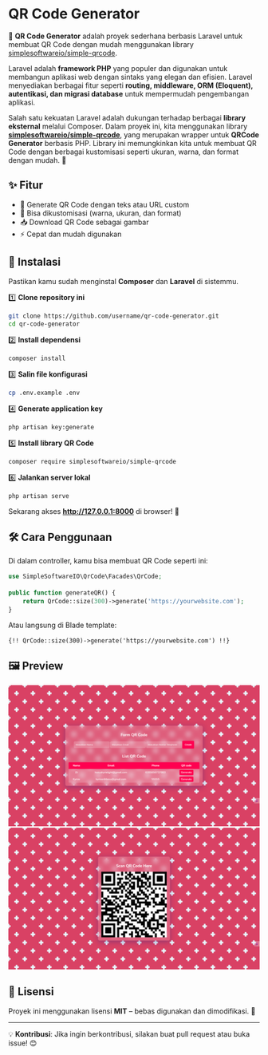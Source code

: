 # QR Code Generator

🚀 **QR Code Generator** adalah proyek sederhana berbasis Laravel untuk membuat QR Code dengan mudah menggunakan library [simplesoftwareio/simple-qrcode](https://github.com/SimpleSoftwareIO/simple-qrcode).

Laravel adalah **framework PHP** yang populer dan digunakan untuk membangun aplikasi web dengan sintaks yang elegan dan efisien. Laravel menyediakan berbagai fitur seperti **routing, middleware, ORM (Eloquent), autentikasi, dan migrasi database** untuk mempermudah pengembangan aplikasi.

Salah satu kekuatan Laravel adalah dukungan terhadap berbagai **library eksternal** melalui Composer. Dalam proyek ini, kita menggunakan library **[simplesoftwareio/simple-qrcode](https://github.com/SimpleSoftwareIO/simple-qrcode)**, yang merupakan wrapper untuk **QRCode Generator** berbasis PHP. Library ini memungkinkan kita untuk membuat QR Code dengan berbagai kustomisasi seperti ukuran, warna, dan format dengan mudah. 🚀

## ✨ Fitur

-   🔹 Generate QR Code dengan teks atau URL custom
-   🎨 Bisa dikustomisasi (warna, ukuran, dan format)
-   📥 Download QR Code sebagai gambar
-   ⚡ Cepat dan mudah digunakan

## 📌 Instalasi

Pastikan kamu sudah menginstal **Composer** dan **Laravel** di sistemmu.

1️⃣ **Clone repository ini**

```bash
git clone https://github.com/username/qr-code-generator.git
cd qr-code-generator
```

2️⃣ **Install dependensi**

```bash
composer install
```

3️⃣ **Salin file konfigurasi**

```bash
cp .env.example .env
```

4️⃣ **Generate application key**

```bash
php artisan key:generate
```

5️⃣ **Install library QR Code**

```bash
composer require simplesoftwareio/simple-qrcode
```

6️⃣ **Jalankan server lokal**

```bash
php artisan serve
```

Sekarang akses **http://127.0.0.1:8000** di browser! 🚀

## 🛠 Cara Penggunaan

Di dalam controller, kamu bisa membuat QR Code seperti ini:

```php
use SimpleSoftwareIO\QrCode\Facades\QrCode;

public function generateQR() {
    return QrCode::size(300)->generate('https://yourwebsite.com');
}
```

Atau langsung di Blade template:

```blade
{!! QrCode::size(300)->generate('https://yourwebsite.com') !!}
```

## 🖼️ Preview

![Halaman Utama QR Code Generator](public/screenshot/main-page.png)
![Halaman QR Code QR Code Generator](public/screenshot/qrcode-page.png)

## 📜 Lisensi

Proyek ini menggunakan lisensi **MIT** – bebas digunakan dan dimodifikasi. 🚀

---

💡 **Kontribusi**: Jika ingin berkontribusi, silakan buat pull request atau buka issue! 😊
